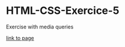 # HTML-CSS-Exercice-5

Exercise with media queries

[link to page](https://superchillb.github.io/becode-learning/HTML5:CSS3/HTML-CSS-Exercice-5/tp_final/index.html)
